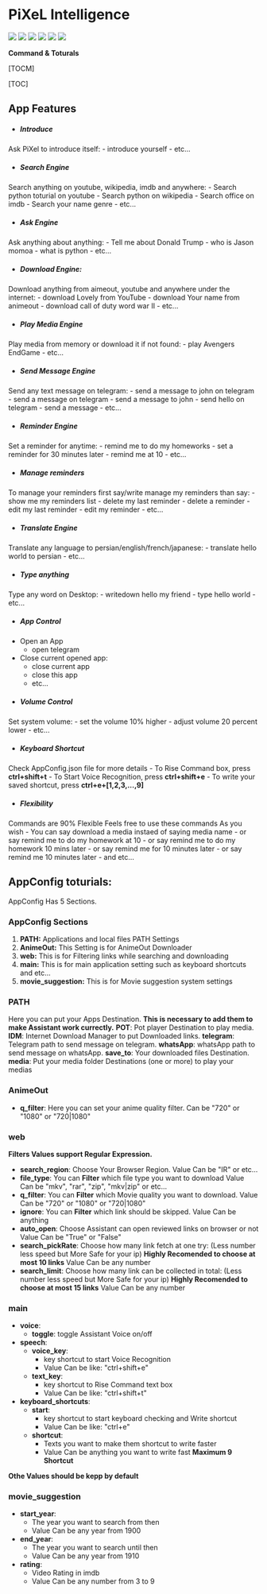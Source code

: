 # PiXeL Intelligence
![](https://img.shields.io/github/stars/PiXel-Intelligence/editor.md.svg) ![](https://img.shields.io/github/forks/PiXel-Intelligence/editor.md.svg) ![](https://img.shields.io/github/tag/PiXel-Intelligence/editor.md.svg) ![](https://img.shields.io/github/release/PiXel-Intelligence/editor.md.svg) ![](https://img.shields.io/github/issues/PiXel-Intelligence/editor.md.svg) ![](https://img.shields.io/bower/v/editor.md.svg)

**Command & Toturals**

[TOCM]

[TOC]

## App Features
- ##### Introduce
Ask PiXel to introduce itself:
	- introduce yourself
	- etc...
- ##### Search Engine
Search anything on youtube, wikipedia, imdb and anywhere:
	- Search python toturial on youtube
	- Search python on wikipedia
	- Search office on imdb
	- Search your name genre
	- etc...
- ##### Ask Engine
Ask anything about anything:
	- Tell me about Donald Trump
	- who is Jason momoa
	- what is python
	- etc...
- ##### Download Engine:
Download anything from aimeout, youtube and anywhere under the internet:
	- download Lovely from YouTube
	- download Your name from animeout
	- download call of duty word war II
	- etc...
- ##### Play Media Engine
Play media from memory or download it if not found:
	- play Avengers EndGame
	- etc...
- ##### Send Message Engine
Send any text message on telegram:
	- send a message to john on telegram
	- send a message on telegram
	- send a message to john
	- send hello on telegram
	- send a message
	- etc...
- ##### Reminder Engine
Set a reminder for anytime:
	- remind me to do my homeworks
	- set a reminder for 30 minutes later
	- remind me at 10
	- etc...
- ##### Manage reminders
To manage your reminders first say/write manage my reminders than say:
	- show me my reminders list
	- delete my last reminder
	- delete a reminder
	- edit my last reminder
	- edit my reminder
	- etc...
- ##### Translate Engine
Translate any language to persian/english/french/japanese:
	- translate hello world to persian
	- etc...
- ##### Type anything
Type any word on Desktop:
	- writedown hello my friend
	- type hello world
	- etc...
- ##### App Control
- Open an App
	- open telegram
- Close current opened app:
	- close current app
	- close this app
	- etc...
- ##### Volume Control
Set system volume:
	- set the volume 10% higher
	- adjust volume 20 percent lower
	- etc...
- ##### Keyboard Shortcut
Check AppConfig.json file for more details
	- To Rise Command box, press **ctrl+shift+t**
	- To Start Voice Recognition, press **ctrl+shift+e**
	- To write your saved shortcut, press **ctrl+e+[1,2,3,...,9]**
- ##### Flexibility
Commands are 90% Flexible
Feels free to use these commands As you wish
	- You can say download a media instaed of saying media name
	- or say remind me to do my homework at 10
	- or say remind me to do my homework 10 mins later
	- or say remind me for 10 minutes later
	- or say remind me 10 minutes later
	- and etc...

## AppConfig toturials:
AppConfig Has 5 Sections.

### AppConfig Sections
1. **PATH:** Applications and local files PATH Settings
2. **AnimeOut:** This Setting is for AnimeOut Downloader
3. **web:** This is for Filtering links while searching and downloading
4. **main:** This is for main application setting such as keyboard shortcuts and etc...
5. **movie_suggestion:** This is for Movie suggestion system settings

### PATH
Here you can put your Apps Destination.
**This is necessary to add them to make Assistant work currectly.**
**POT**: Pot player Destination to play media.
**IDM**: Internet Download Manager to put Downloaded links.
**telegram**: Telegram path to send message on telegram.
**whatsApp**: whatsApp path to send message on whatsApp.
**save_to**: Your downloaded files Destination.
**media**: Put your media folder Destinations (one or more) to play your medias

### AnimeOut
- **q_filter**:
Here you can set your anime quality filter.
Can be "720" or "1080" or "720|1080"

### web
**Filters Values support Regular Expression.**
- **search_region**:
Choose Your Browser Region.
Value Can be "IR" or etc...
- **file_type**: 
You can **Filter** which file type you want to download
Value Can be "mkv", "rar", "zip", "mkv|zip" or etc...
- **q_filter**: 
You can **Filter** which Movie quality you want to download.
Value Can be "720" or "1080" or "720|1080"
- **ignore**: 
You can **Filter** which link should be skipped.
Value Can be anything
- **auto_open**: 
Choose Assistant can open reviewed links on browser or not
Value Can be "True" or "False"
- **search_pickRate**: 
Choose how many link fetch at one try:
(Less number less speed but More Safe for your ip)
**Highly Recomended to choose at most 10 links**
Value Can be any number
- **search_limit**: 
Choose how many link can be collected in total:
(Less number less speed but More Safe for your ip)
**Highly Recomended to choose at most 15 links**
Value Can be any number

### main
- **voice**:
	- **toggle**: toggle Assistant Voice on/off
- **speech**:
	- **voice_key**:
		- key shortcut to start Voice Recognition
		- Value Can be like: "ctrl+shift+e"
	- **text_key**: 
		- key shortcut to Rise Command text box
		- Value Can be like: "ctrl+shift+t"
- **keyboard_shortcuts**:
	- **start**:
		- key shortcut to start keyboard checking and Write shortcut
		- Value Can be like: "ctrl+e"
	- **shortcut**:
		- Texts you want to make them shortcut to write faster
		- Value Can be anything you want to write fast
		 **Maximum 9 Shortcut**

**Othe Values should be kepp by default**
### movie_suggestion
- **start_year**:
	- The year you want to search from then
	- Value Can be any year from 1900
- **end_year**:
	- The year you want to search until then
	- Value Can be any year from 1910
- **rating**:
	- Video Rating in imdb
	- Value Can be any number from 3 to 9
